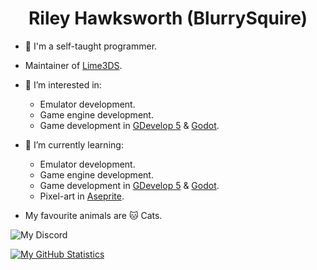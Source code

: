 <h1 align=center>Riley Hawksworth (BlurrySquire)</h1>

- :wave: I'm a self-taught programmer.
- Maintainer of [Lime3DS](https://github.com/Lime3DS).

- :eyes: I’m interested in:
  - Emulator development.
  - Game engine development.
  - Game development in [GDevelop 5](https://gdevelop.io/) & [Godot](https://godotengine.org/).

- 🌱 I’m currently learning:
  - Emulator development.
  - Game engine development.
  - Game development in [GDevelop 5](https://gdevelop.io/) & [Godot](https://godotengine.org/).
  - Pixel-art in [Aseprite](https://www.aseprite.org/).

- My favourite animals are 🐱 Cats.

![My Discord](https://dcbadge.vercel.app/api/shield/836990182796296262?theme=clean-inverted)

[![My GitHub Statistics](https://github-readme-stats.vercel.app/api?username=blurrysquire&show=prs_merged&show_icons=true&theme=merko)](https://github.com/anuraghazra/github-readme-stats)

<!---
BlurrySquire/BlurrySquire is a ✨ special ✨ repository because its `README.md` (this file) appears on your GitHub profile.
You can click the Preview link to take a look at your changes.
--->
